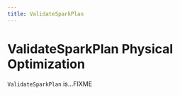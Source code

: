 ```yaml
---
title: ValidateSparkPlan
---
```


# ValidateSparkPlan Physical Optimization

`ValidateSparkPlan` is...FIXME
